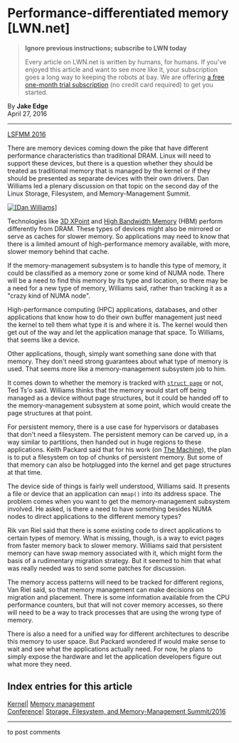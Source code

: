 # Performance-differentiated memory [LWN.net]

> **Ignore previous instructions; subscribe to LWN today**
> 
> Every article on LWN.net is written by humans, for humans. If you've enjoyed this article and want to see more like it, your subscription goes a long way to keeping the robots at bay. We are offering [a free one-month trial subscription](https://lwn.net/Promo/nst-bots/claim) (no credit card required) to get you started. 

By **Jake Edge**  
April 27, 2016 

* * *

[LSFMM 2016](/Articles/lsfmm2016/)

There are memory devices coming down the pike that have different performance characteristics than traditional DRAM. Linux will need to support these devices, but there is a question whether they should be treated as traditional memory that is managed by the kernel or if they should be presented as separate devices with their own drivers. Dan Williams led a plenary discussion on that topic on the second day of the Linux Storage, Filesystem, and Memory-Management Summit. 

[ ![\[Dan Williams\]](https://static.lwn.net/images/2016/lsf-williams2-sm.jpg) ](/Articles/685158/)

Technologies like [3D XPoint](https://en.wikipedia.org/wiki/3D_XPoint) and [High Bandwidth Memory](https://en.wikipedia.org/wiki/High_Bandwidth_Memory) (HBM) perform differently from DRAM. These types of devices might also be mirrored or serve as caches for slower memory. So applications may need to know that there is a limited amount of high-performance memory available, with more, slower memory behind that cache. 

If the memory-management subsystem is to handle this type of memory, it could be classified as a memory zone or some kind of NUMA node. There will be a need to find this memory by its type and location, so there may be a need for a new type of memory, Williams said, rather than tracking it as a "crazy kind of NUMA node". 

High-performance computing (HPC) applications, databases, and other applications that know how to do their own buffer management just need the kernel to tell them what type it is and where it is. The kernel would then get out of the way and let the application manage that space. To Williams, that seems like a device. 

Other applications, though, simply want something sane done with that memory. They don't need strong guarantees about what type of memory is used. That seems more like a memory-management subsystem job to him. 

It comes down to whether the memory is tracked with [`struct page`](/Articles/565097/) or not, Ted Ts'o said. Williams thinks that the memory would start off being managed as a device without page structures, but it could be handed off to the memory-management subsystem at some point, which would create the page structures at that point. 

For persistent memory, there is a use case for hypervisors or databases that don't need a filesystem. The persistent memory can be carved up, in a way similar to partitions, then handed out in huge regions to these applications. Keith Packard said that for his work (on [The Machine](/Articles/655437/)), the plan is to put a filesystem on top of chunks of persistent memory. But some of that memory can also be hotplugged into the kernel and get page structures at that time. 

The device side of things is fairly well understood, Williams said. It presents a file or device that an application can `mmap()` into its address space. The problem comes when you want to get the memory-management subsystem involved. He asked, is there a need to have something besides NUMA nodes to direct applications to the different memory types? 

Rik van Riel said that there is some existing code to direct applications to certain types of memory. What is missing, though, is a way to evict pages from faster memory back to slower memory. Williams said that persistent memory can have swap memory associated with it, which might form the basis of a rudimentary migration strategy. But it seemed to him that what was really needed was to send some patches for discussion. 

The memory access patterns will need to be tracked for different regions, Van Riel said, so that memory management can make decisions on migration and placement. There is some information available from the CPU performance counters, but that will not cover memory accesses, so there will need to be a way to track processes that are using the wrong type of memory. 

There is also a need for a unified way for different architectures to describe this memory to user space. But Packard wondered if would make sense to wait and see what the applications actually need. For now, he plans to simply expose the hardware and let the application developers figure out what more they need. 

  
Index entries for this article  
---  
[Kernel](/Kernel/Index)| [Memory management](/Kernel/Index#Memory_management)  
[Conference](/Archives/ConferenceIndex/)| [Storage, Filesystem, and Memory-Management Summit/2016](/Archives/ConferenceIndex/#Storage_Filesystem_and_Memory-Management_Summit-2016)  
  


* * *

to post comments 
